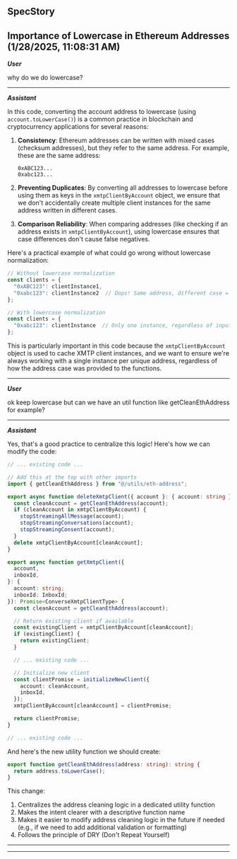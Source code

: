 ## SpecStory

## Importance of Lowercase in Ethereum Addresses (1/28/2025, 11:08:31 AM)

_**User**_

why do we do lowercase?

---

_**Assistant**_

In this code, converting the account address to lowercase (using `account.toLowerCase()`) is a common practice in blockchain and cryptocurrency applications for several reasons:

1. **Consistency**: Ethereum addresses can be written with mixed cases (checksum addresses), but they refer to the same address. For example, these are the same address:
   ```
   0xABC123...
   0xabc123...
   ```

2. **Preventing Duplicates**: By converting all addresses to lowercase before using them as keys in the `xmtpClientByAccount` object, we ensure that we don't accidentally create multiple client instances for the same address written in different cases.

3. **Comparison Reliability**: When comparing addresses (like checking if an address exists in `xmtpClientByAccount`), using lowercase ensures that case differences don't cause false negatives.

Here's a practical example of what could go wrong without lowercase normalization:

```typescript
// Without lowercase normalization
const clients = {
  "0xABC123": clientInstance1,
  "0xabc123": clientInstance2  // Oops! Same address, different case = two instances
};

// With lowercase normalization
const clients = {
  "0xabc123": clientInstance  // Only one instance, regardless of input case
};
```

This is particularly important in this code because the `xmtpClientByAccount` object is used to cache XMTP client instances, and we want to ensure we're always working with a single instance per unique address, regardless of how the address case was provided to the functions.

---

_**User**_

ok keep lowercase but can we have an util function like getCleanEthAddress for example?

---

_**Assistant**_

Yes, that's a good practice to centralize this logic! Here's how we can modify the code:

```typescript:utils/xmtpRN/client/client.ts
// ... existing code ...

// Add this at the top with other imports
import { getCleanEthAddress } from "@/utils/eth-address";

export async function deleteXmtpClient({ account }: { account: string }) {
  const cleanAccount = getCleanEthAddress(account);
  if (cleanAccount in xmtpClientByAccount) {
    stopStreamingAllMessage(account);
    stopStreamingConversations(account);
    stopStreamingConsent(account);
  }
  delete xmtpClientByAccount[cleanAccount];
}

export async function getXmtpClient({
  account,
  inboxId,
}: {
  account: string;
  inboxId: InboxId;
}): Promise<ConverseXmtpClientType> {
  const cleanAccount = getCleanEthAddress(account);

  // Return existing client if available
  const existingClient = xmtpClientByAccount[cleanAccount];
  if (existingClient) {
    return existingClient;
  }

  // ... existing code ...

  // Initialize new client
  const clientPromise = initializeNewClient({
    account: cleanAccount,
    inboxId,
  });
  xmtpClientByAccount[cleanAccount] = clientPromise;

  return clientPromise;
}

// ... existing code ...
```

And here's the new utility function we should create:

```typescript:utils/eth-address.ts
export function getCleanEthAddress(address: string): string {
  return address.toLowerCase();
}
```

This change:
1. Centralizes the address cleaning logic in a dedicated utility function
2. Makes the intent clearer with a descriptive function name
3. Makes it easier to modify address cleaning logic in the future if needed (e.g., if we need to add additional validation or formatting)
4. Follows the principle of DRY (Don't Repeat Yourself)

---



---

